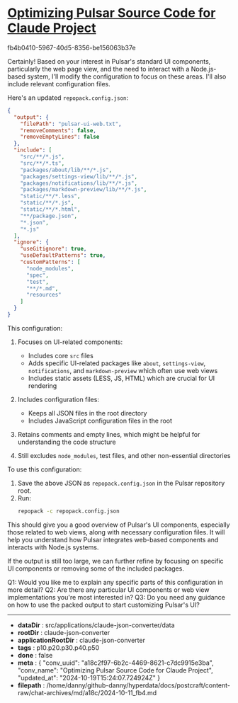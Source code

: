 # [Optimizing Pulsar Source Code for Claude Project](https://claude.ai/chat/a18c2f97-6b2c-4469-8621-c7dc9915e3ba)

fb4b0410-5967-40d5-8356-be156063b37e

 Certainly! Based on your interest in Pulsar's standard UI components, particularly the web page view, and the need to interact with a Node.js-based system, I'll modify the configuration to focus on these areas. I'll also include relevant configuration files.

Here's an updated `repopack.config.json`:

```json
{
  "output": {
    "filePath": "pulsar-ui-web.txt",
    "removeComments": false,
    "removeEmptyLines": false
  },
  "include": [
    "src/**/*.js",
    "src/**/*.ts",
    "packages/about/lib/**/*.js",
    "packages/settings-view/lib/**/*.js",
    "packages/notifications/lib/**/*.js",
    "packages/markdown-preview/lib/**/*.js",
    "static/**/*.less",
    "static/**/*.js",
    "static/**/*.html",
    "**/package.json",
    "*.json",
    "*.js"
  ],
  "ignore": {
    "useGitignore": true,
    "useDefaultPatterns": true,
    "customPatterns": [
      "node_modules",
      "spec",
      "test",
      "**/*.md",
      "resources"
    ]
  }
}
```

This configuration:

1. Focuses on UI-related components:
   - Includes core `src` files
   - Adds specific UI-related packages like `about`, `settings-view`, `notifications`, and `markdown-preview` which often use web views
   - Includes static assets (LESS, JS, HTML) which are crucial for UI rendering

2. Includes configuration files:
   - Keeps all JSON files in the root directory
   - Includes JavaScript configuration files in the root

3. Retains comments and empty lines, which might be helpful for understanding the code structure

4. Still excludes `node_modules`, test files, and other non-essential directories

To use this configuration:

1. Save the above JSON as `repopack.config.json` in the Pulsar repository root.
2. Run:
   ```bash
   repopack -c repopack.config.json
   ```

This should give you a good overview of Pulsar's UI components, especially those related to web views, along with necessary configuration files. It will help you understand how Pulsar integrates web-based components and interacts with Node.js systems.

If the output is still too large, we can further refine by focusing on specific UI components or removing some of the included packages.

Q1: Would you like me to explain any specific parts of this configuration in more detail?
Q2: Are there any particular UI components or web view implementations you're most interested in?
Q3: Do you need any guidance on how to use the packed output to start customizing Pulsar's UI?

---

* **dataDir** : src/applications/claude-json-converter/data
* **rootDir** : claude-json-converter
* **applicationRootDir** : claude-json-converter
* **tags** : p10.p20.p30.p40.p50
* **done** : false
* **meta** : {
  "conv_uuid": "a18c2f97-6b2c-4469-8621-c7dc9915e3ba",
  "conv_name": "Optimizing Pulsar Source Code for Claude Project",
  "updated_at": "2024-10-19T15:24:07.724924Z"
}
* **filepath** : /home/danny/github-danny/hyperdata/docs/postcraft/content-raw/chat-archives/md/a18c/2024-10-11_fb4.md